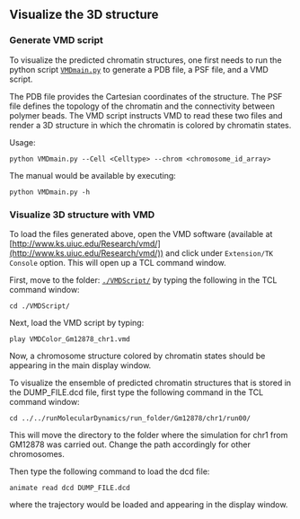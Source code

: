 ## Visualize the 3D structure

### Generate VMD script

To visualize the predicted chromatin structures, one first needs to run the python script [`VMDmain.py`](./VMDmain.py) to generate a PDB file, a PSF file, and a VMD script. 

The PDB file provides the Cartesian coordinates of the structure. The PSF file defines the topology of the chromatin and the connectivity between polymer beads. The VMD script instructs VMD to read these two files and render a 3D structure in which the chromatin is colored by chromatin states.

Usage:
```
python VMDmain.py --Cell <Celltype> --chrom <chromosome_id_array>
```
The manual would be available by executing:  
```
python VMDmain.py -h
```

### Visualize 3D structure with VMD

To load the files generated above, open the VMD software (available at [http://www.ks.uiuc.edu/Research/vmd/](http://www.ks.uiuc.edu/Research/vmd/)) and click under `Extension/TK Console` option. This will open up a TCL command window. 

First, move to the folder: [`./VMDScript/`](./VMDScript/) by typing the following in the TCL command window:
```
cd ./VMDScript/
```
Next, load the VMD script by typing:
```
play VMDColor_Gm12878_chr1.vmd
```
Now, a chromosome structure colored by chromatin states should be appearing in the main display window. 

To visualize the ensemble of predicted chromatin structures that is stored in the DUMP_FILE.dcd file, first type the following command in the TCL command window: 
```
cd ../../runMolecularDynamics/run_folder/Gm12878/chr1/run00/
```
This will move the directory to the folder where the simulation for chr1 from GM12878 was carried out. Change the path accordingly for other chromosomes. 

Then type the following command to load the dcd file:
```
animate read dcd DUMP_FILE.dcd 
```
where the trajectory would be loaded and appearing in the display window.
